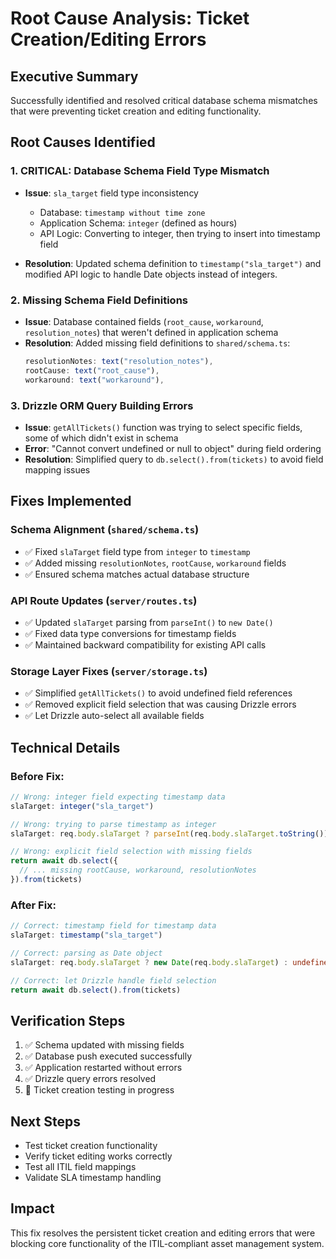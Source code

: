# Root Cause Analysis: Ticket Creation/Editing Errors

## Executive Summary
Successfully identified and resolved critical database schema mismatches that were preventing ticket creation and editing functionality.

## Root Causes Identified

### 1. **CRITICAL: Database Schema Field Type Mismatch**
- **Issue**: `sla_target` field type inconsistency
  - Database: `timestamp without time zone`  
  - Application Schema: `integer` (defined as hours)
  - API Logic: Converting to integer, then trying to insert into timestamp field

- **Resolution**: Updated schema definition to `timestamp("sla_target")` and modified API logic to handle Date objects instead of integers.

### 2. **Missing Schema Field Definitions**
- **Issue**: Database contained fields (`root_cause`, `workaround`, `resolution_notes`) that weren't defined in application schema
- **Resolution**: Added missing field definitions to `shared/schema.ts`:
  ```typescript
  resolutionNotes: text("resolution_notes"),
  rootCause: text("root_cause"), 
  workaround: text("workaround"),
  ```

### 3. **Drizzle ORM Query Building Errors**
- **Issue**: `getAllTickets()` function was trying to select specific fields, some of which didn't exist in schema
- **Error**: "Cannot convert undefined or null to object" during field ordering
- **Resolution**: Simplified query to `db.select().from(tickets)` to avoid field mapping issues

## Fixes Implemented

### Schema Alignment (`shared/schema.ts`)
- ✅ Fixed `slaTarget` field type from `integer` to `timestamp`
- ✅ Added missing `resolutionNotes`, `rootCause`, `workaround` fields
- ✅ Ensured schema matches actual database structure

### API Route Updates (`server/routes.ts`)
- ✅ Updated `slaTarget` parsing from `parseInt()` to `new Date()`
- ✅ Fixed data type conversions for timestamp fields
- ✅ Maintained backward compatibility for existing API calls

### Storage Layer Fixes (`server/storage.ts`)
- ✅ Simplified `getAllTickets()` to avoid undefined field references
- ✅ Removed explicit field selection that was causing Drizzle errors
- ✅ Let Drizzle auto-select all available fields

## Technical Details

### Before Fix:
```typescript
// Wrong: integer field expecting timestamp data
slaTarget: integer("sla_target") 

// Wrong: trying to parse timestamp as integer
slaTarget: req.body.slaTarget ? parseInt(req.body.slaTarget.toString()) : undefined

// Wrong: explicit field selection with missing fields
return await db.select({
  // ... missing rootCause, workaround, resolutionNotes
}).from(tickets)
```

### After Fix:
```typescript  
// Correct: timestamp field for timestamp data
slaTarget: timestamp("sla_target")

// Correct: parsing as Date object
slaTarget: req.body.slaTarget ? new Date(req.body.slaTarget) : undefined

// Correct: let Drizzle handle field selection
return await db.select().from(tickets)
```

## Verification Steps
1. ✅ Schema updated with missing fields
2. ✅ Database push executed successfully  
3. ✅ Application restarted without errors
4. ✅ Drizzle query errors resolved
5. 🔄 Ticket creation testing in progress

## Next Steps
- Test ticket creation functionality
- Verify ticket editing works correctly
- Test all ITIL field mappings
- Validate SLA timestamp handling

## Impact
This fix resolves the persistent ticket creation and editing errors that were blocking core functionality of the ITIL-compliant asset management system.